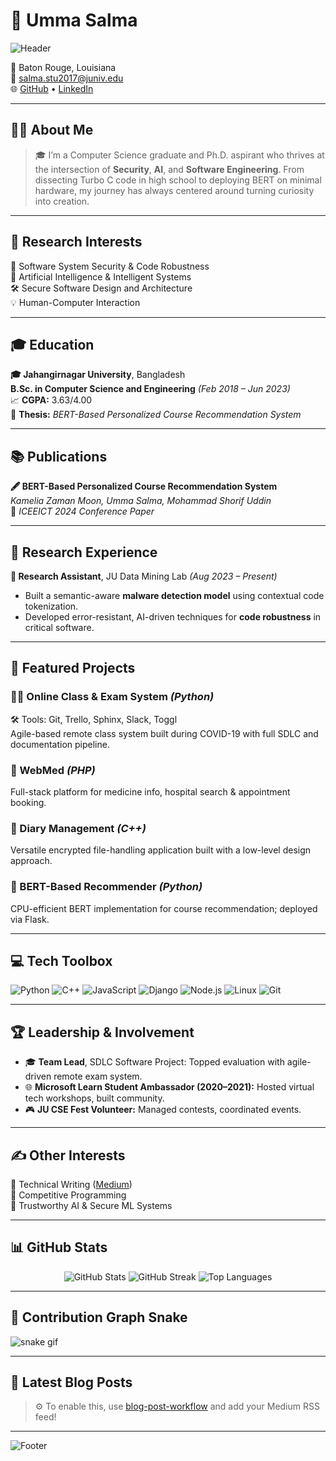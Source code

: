 # 🌟 Umma Salma

![Header](https://capsule-render.vercel.app/api?type=waving&color=gradient&height=120&section=header&text=Welcome!%20I'm%20Umma%20Salma&fontSize=30&fontAlignY=40)

📍 Baton Rouge, Louisiana  
📧 [salma.stu2017@juniv.edu](mailto:salma.stu2017@juniv.edu)  
🌐 [GitHub](https://github.com/umma-salma) • [LinkedIn](https://www.linkedin.com/in/umma-salma-34a239196/)

---

## 🧑‍🎓 About Me

> 🎓 I’m a Computer Science graduate and Ph.D. aspirant who thrives at the intersection of **Security**, **AI**, and **Software Engineering**. From dissecting Turbo C code in high school to deploying BERT on minimal hardware, my journey has always centered around turning curiosity into creation.

---

## 🎯 Research Interests

🔐 Software System Security & Code Robustness  
🧠 Artificial Intelligence & Intelligent Systems  
🛠️ Secure Software Design and Architecture  
💡 Human-Computer Interaction  

---

## 🎓 Education

**🎓 Jahangirnagar University**, Bangladesh  
**B.Sc. in Computer Science and Engineering** *(Feb 2018 – Jun 2023)*  
📈 **CGPA:** 3.63/4.00  
📝 **Thesis:** *BERT-Based Personalized Course Recommendation System*

---

## 📚 Publications

**🖋️ BERT-Based Personalized Course Recommendation System**  
*Kamelia Zaman Moon, Umma Salma, Mohammad Shorif Uddin*  
📍 *ICEEICT 2024 Conference Paper*

---

## 🔬 Research Experience

**🧪 Research Assistant**, JU Data Mining Lab *(Aug 2023 – Present)*  
- Built a semantic-aware **malware detection model** using contextual code tokenization.  
- Developed error-resistant, AI-driven techniques for **code robustness** in critical software.

---

## 🚀 Featured Projects

### 🧑‍🏫 Online Class & Exam System *(Python)*
🛠️ Tools: Git, Trello, Sphinx, Slack, Toggl  
Agile-based remote class system built during COVID-19 with full SDLC and documentation pipeline.

### 💊 WebMed *(PHP)*
Full-stack platform for medicine info, hospital search & appointment booking.

### 📝 Diary Management *(C++)*
Versatile encrypted file-handling application built with a low-level design approach.

### 🤖 BERT-Based Recommender *(Python)*
CPU-efficient BERT implementation for course recommendation; deployed via Flask.

---

## 💻 Tech Toolbox

![Python](https://img.shields.io/badge/-Python-3776AB?style=for-the-badge&logo=python&logoColor=white)
![C++](https://img.shields.io/badge/-C++-00599C?style=for-the-badge&logo=c%2B%2B&logoColor=white)
![JavaScript](https://img.shields.io/badge/-JavaScript-F7DF1E?style=for-the-badge&logo=javascript&logoColor=black)
![Django](https://img.shields.io/badge/-Django-092E20?style=for-the-badge&logo=django&logoColor=white)
![Node.js](https://img.shields.io/badge/-Node.js-339933?style=for-the-badge&logo=node-dot-js&logoColor=white)
![Linux](https://img.shields.io/badge/-Linux-FCC624?style=for-the-badge&logo=linux&logoColor=black)
![Git](https://img.shields.io/badge/-Git-F05032?style=for-the-badge&logo=git&logoColor=white)

---

## 🏆 Leadership & Involvement

- 🎓 **Team Lead**, SDLC Software Project: Topped evaluation with agile-driven remote exam system.  
- 🌐 **Microsoft Learn Student Ambassador (2020–2021):** Hosted virtual tech workshops, built community.  
- 🎮 **JU CSE Fest Volunteer:** Managed contests, coordinated events.

---

## ✍️ Other Interests

🧾 Technical Writing ([Medium](https://medium.com/))  
🏁 Competitive Programming  
🧠 Trustworthy AI & Secure ML Systems  

---

## 📊 GitHub Stats

<div align="center">
  <img src="https://github-readme-stats.vercel.app/api?username=umma-salma&show_icons=true&theme=radical" alt="GitHub Stats" />
  <img src="https://github-readme-streak-stats.herokuapp.com/?user=umma-salma&theme=radical" alt="GitHub Streak" />
  <img src="https://github-readme-stats.vercel.app/api/top-langs/?username=umma-salma&layout=compact&theme=radical" alt="Top Languages" />
</div>

---

## 🐍 Contribution Graph Snake

![snake gif](https://github.com/umma-salma/umma-salma/blob/output/github-contribution-grid-snake.svg)

---

## 📝 Latest Blog Posts

<!-- BLOG-POST-LIST:START -->
<!-- BLOG-POST-LIST:END -->

> ⚙️ To enable this, use [blog-post-workflow](https://github.com/gautamkrishnar/blog-post-workflow) and add your Medium RSS feed!

---

![Footer](https://capsule-render.vercel.app/api?type=waving&color=gradient&height=100&section=footer)
